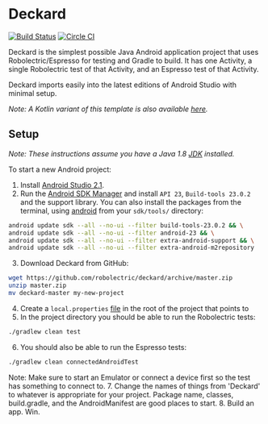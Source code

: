 # Deckard
[![Build Status](https://travis-ci.org/robolectric/deckard.svg?branch=master)](https://travis-ci.org/robolectric/deckard)
[![Circle CI](https://circleci.com/gh/robolectric/deckard.svg?style=svg)](https://circleci.com/gh/robolectric/deckard)

Deckard is the simplest possible Java Android application project that uses Robolectric/Espresso for testing and Gradle to build. It has one Activity, a single Robolectric test of that Activity, and an Espresso test of that Activity.

Deckard imports easily into the latest editions of Android Studio with minimal setup.

*Note: A Kotlin variant of this template is also available [here](https://github.com/seadowg/deckard-kotlin).*

## Setup

*Note: These instructions assume you have a Java 1.8 [JDK](http://www.oracle.com/technetwork/java/javase/downloads/index.html) installed.*

To start a new Android project:

1. Install [Android Studio 2.1](http://developer.android.com/sdk/index.html).
2. Run the [Android SDK Manager](http://developer.android.com/tools/help/sdk-manager.html) and install `API 23`, `Build-tools 23.0.2` and the support library. You can also install the packages from the terminal, using [android](https://developer.android.com/tools/help/android.html) from your `sdk/tools/` directory:
```bash
android update sdk --all --no-ui --filter build-tools-23.0.2 && \
android update sdk --all --no-ui --filter android-23 && \
android update sdk --all --no-ui --filter extra-android-support && \
android update sdk --all --no-ui --filter extra-android-m2repository
```
3. Download Deckard from GitHub:
```bash
wget https://github.com/robolectric/deckard/archive/master.zip
unzip master.zip
mv deckard-master my-new-project
```
4. Create a `local.properties` [file](http://tools.android.com/tech-docs/new-build-system/user-guide#TOC-Simple-build-files) in the root of the project that points to
5. In the project directory you should be able to run the Robolectric tests:
```bash
./gradlew clean test
```
6. You should also be able to run the Espresso tests:
```bash
./gradlew clean connectedAndroidTest
```
Note: Make sure to start an Emulator or connect a device first so the test has something to connect to.
7. Change the names of things from 'Deckard' to whatever is appropriate for your project. Package name, classes, build.gradle, and the AndroidManifest are good places to start.
8. Build an app. Win.
